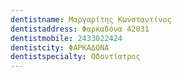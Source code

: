 ```yaml
---
dentistname: Μαργαρίτης Κωνσταντίνος
dentistaddress: Φαρκαδόνα 42031
dentistmobile: 2433022424
dentistcity: ΦΑΡΚΑΔΟΝΑ
dentistspecialty: Οδοντίατρος
---
```

